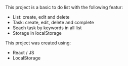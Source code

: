 This project is a basic to do list with the following featur:
* List: create, edit and delete
* Task: create, edit, delete and complete
* Seach task by keywords in all list
* Storage in localStorage

This project was created using:
- React / JS
- LocalStorage


